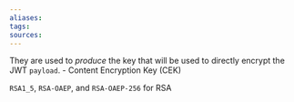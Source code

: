 ```yaml
---
aliases: 
tags: 
sources: 
---
```

They are used to _produce_ the key that will be used to directly encrypt the JWT `payload`. - Content Encryption Key (CEK)

`RSA1_5`, `RSA-OAEP`, and `RSA-OAEP-256` for RSA